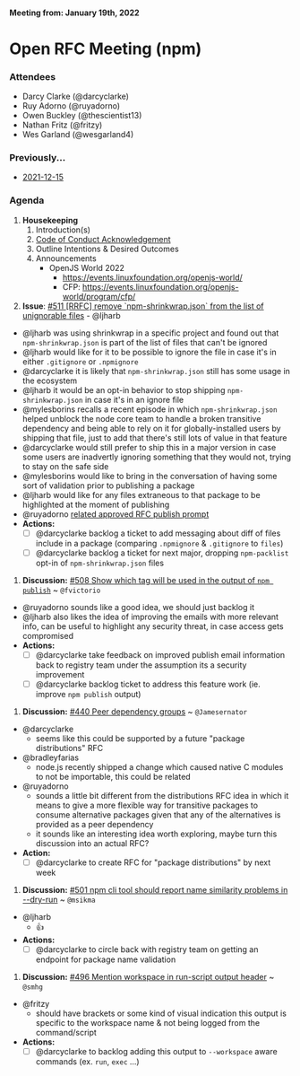 #### Meeting from: January 19th, 2022

# Open RFC Meeting (npm)

### Attendees
- Darcy Clarke (@darcyclarke)
- Ruy Adorno (@ruyadorno)
- Owen Buckley (@thescientist13)
- Nathan Fritz (@fritzy)
- Wes Garland (@wesgarland4)

### Previously...

- [2021-12-15](https://github.com/npm/rfcs/blob/main/meetings/2021-12-15.md)

### Agenda

1. **Housekeeping**
	1. Introduction(s)
	1. [Code of Conduct Acknowledgement](https://www.npmjs.com/policies/conduct)
	1. Outline Intentions & Desired Outcomes
	1. Announcements
	   - OpenJS World 2022 
	       - https://events.linuxfoundation.org/openjs-world/
	       - CFP: https://events.linuxfoundation.org/openjs-world/program/cfp/
1. **Issue**: [#511 [RRFC] remove &#x60;npm-shrinkwrap.json&#x60; from the list of unignorable files](https://github.com/npm/rfcs/issues/511) - @ljharb
  - @ljharb was using shrinkwrap in a specific project and found out that `npm-shrinkwrap.json` is part of the list of files that can't be ignored
  - @ljharb would like for it to be possible to ignore the file in case it's in either `.gitignore` or `.npmignore`
  - @darcyclarke it is likely that `npm-shrinkwrap.json` still has some usage in the ecosystem
  - @ljharb it would be an opt-in behavior to stop shipping `npm-shrinkwrap.json` in case it's in an ignore file
  - @mylesborins recalls a recent episode in which `npm-shrinkwrap.json` helped unblock the node core team to handle a broken transitive dependency and being able to rely on it for globally-installed users by shipping that file, just to add that there's still lots of value in that feature
  - @darcyclarke would still prefer to ship this in a major version in case some users are inadvertly ignoring something that they would not, trying to stay on the safe side
  - @mylesborins would like to bring in the conversation of having some sort of validation prior to publishing a package
  - @ljharb would like for any files extraneous to that package to be highlighted at the moment of publishing
  - @ruyadorno [related approved RFC publish prompt](https://github.com/npm/rfcs/blob/main/accepted/0028-publish-prompt.md)
  - **Actions:**
    - [ ] @darcyclarke backlog a ticket to add messaging about diff of files include in a package (comparing `.npmignore` & `.gitignore` to `files`)
    - [ ] @darcyclarke backlog a ticket for next major, dropping `npm-packlist` opt-in of `npm-shrinkwrap.json` files
1. **Discussion:** [#508 Show which tag will be used in the output of `npm publish`](https://github.com/npm/rfcs/discussions/508) ~ `@fvictorio`
  - @ruyadorno sounds like a good idea, we should just backlog it
  - @ljharb also likes the idea of improving the emails with more relevant info, can be useful to highlight any security threat, in case access gets compromised
  - **Actions:**
    - [ ] @darcyclarke take feedback on improved publish email information back to registry team under the assumption its a security improvement
    - [ ] @darcyclarke backlog ticket to address this feature work (ie. improve `npm publish` output)
1. **Discussion:** [#440 Peer dependency groups](https://github.com/npm/rfcs/discussions/440) ~ `@Jamesernator`
  - @darcyclarke 
    - seems like this could be supported by a future "package distributions" RFC
  - @bradleyfarias
    - node.js recently shipped a change which caused native C modules to not be importable, this could be related
  - @ruyadorno
    - sounds a little bit different from the distributions RFC idea in which it means to give a more flexible way for transitive packages to consume alternative packages given that any of the alternatives is provided as a peer dependency
    - it sounds like an interesting idea worth exploring, maybe turn this discussion into an actual RFC?
  - **Action:**
    - [ ] @darcyclarke to create RFC for "package distributions" by next week 
1. **Discussion:** [#501 npm cli tool should report name similarity problems in --dry-run](https://github.com/npm/rfcs/discussions/501) ~ `@msikma`
  - @ljharb
    - :+1:
  - **Actions:**
    - [ ] @darcyclarke to circle back with registry team on getting an endpoint for package name validation  
1. **Discussion:** [#496  Mention workspace in run-script output header](https://github.com/npm/rfcs/discussions/496) ~ `@smhg`
  - @fritzy
    - should have brackets or some kind of visual indication this output is specific to the workspace name & not being logged from the command/script 
  - **Actions:**
    - [ ] @darcyclarke to backlog adding this output to `--workspace` aware commands (ex. `run`, `exec` ...)
